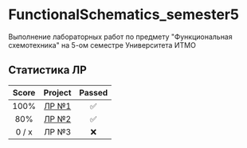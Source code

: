 # FunctionalSchematics_semester5
Выполнение лабораторных работ по предмету "Функциональная схемотехника" на 5-ом семестре Университета ИТМО

## Статистика ЛР

| Score   | Project                | Passed |
| :---:   | :---:                  | :---:  | 
| 100%    | [ЛР №1](lab1/lab1.pdf) | ✅     |
| 80%     | [ЛР №2](lab2/lab2.pdf) | ✅     |
| 0 / x   | ЛР №3                  | ❌     |
